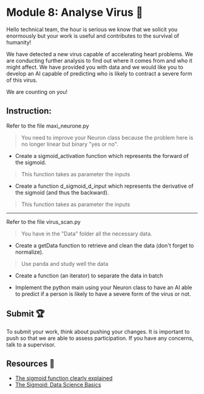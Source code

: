 # Module 8: Analyse Virus :pencil:

Hello technical team, the hour is serious we know that we solicit you enormously but your work is useful and contributes to the survival of humanity!

We have detected a new virus capable of accelerating heart problems. We are conducting further analysis to find out where it comes from and who it might affect. We have provided you with data and we would like you to develop an AI capable of predicting who is likely to contract a severe form of this virus.

We are counting on you!

## Instruction: 

Refer to the file maxi_neurone.py 

> You need to improve your Neuron class because the problem here is no longer linear but binary "yes or no".

+ Create a sigmoid_activation function which represents the forward of the sigmoid.

> This function takes as parameter the inputs 

+ Create a function d_sigmoid_d_input which represents the derivative of the sigmoid (and thus the backward). 

> This function takes as parameter the inputs  

--- 

Refer to the file virus_scan.py 

> You have in the "Data" folder all the necessary data.  

+ Create a getData function to retrieve and clean the data (don't forget to normalize). 

> Use panda and study well the data 

+ Create a function (an iterator) to separate the data in batch 

+ Implement the python main using your Neuron class to have an AI able to predict if a person is likely to have a severe form of the virus or not. 

## Submit :trophy:

To submit your work, think about pushing your changes. It is important to push so that we are able to assess participation.
If you have any concerns, talk to a supervisor.

## Resources :book:

- [The sigmoid function clearly explained](https://www.youtube.com/watch?v=TPqr8t919YM)
- [The Sigmoid: Data Science Basics](https://www.youtube.com/watch?v=Aj7O9qRNJPY)